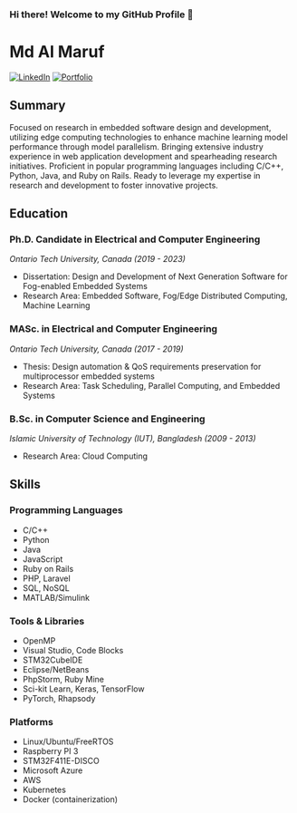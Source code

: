 ### Hi there! Welcome to my GitHub Profile 👋

<!--
**mdalmaruf/mdalmaruf** is a ✨ _special_ ✨ repository because its `README.md` (this file) appears on your GitHub profile.

Here are some ideas to get you started:

- 🔭 I’m currently working on ...
- 🌱 I’m currently learning ...
- 👯 I’m looking to collaborate on ...
- 🤔 I’m looking for help with ...
- 💬 Ask me about ...
- 📫 How to reach me: ...
- 😄 Pronouns: ...
- ⚡ Fun fact: ...
-->



# Md Al Maruf
[![LinkedIn](https://img.shields.io/badge/LinkedIn-almaruf09-blue)](https://www.linkedin.com/in/almaruf09)
[![Portfolio](https://img.shields.io/badge/Portfolio-mdalmaruf.github.io-green)](https://mdalmaruf.github.io)

## Summary
Focused on research in embedded software design and development, utilizing edge computing technologies to enhance machine learning model performance through model parallelism. Bringing extensive industry experience in web application development and spearheading research initiatives. Proficient in popular programming languages including C/C++, Python, Java, and Ruby on Rails. Ready to leverage my expertise in research and development to foster innovative projects.

## Education
### Ph.D. Candidate in Electrical and Computer Engineering
*Ontario Tech University, Canada (2019 - 2023)*
- Dissertation: Design and Development of Next Generation Software for Fog-enabled Embedded Systems
- Research Area: Embedded Software, Fog/Edge Distributed Computing, Machine Learning

### MASc. in Electrical and Computer Engineering
*Ontario Tech University, Canada (2017 - 2019)*
- Thesis: Design automation & QoS requirements preservation for multiprocessor embedded systems
- Research Area: Task Scheduling, Parallel Computing, and Embedded Systems

### B.Sc. in Computer Science and Engineering
*Islamic University of Technology (IUT), Bangladesh (2009 - 2013)*
- Research Area: Cloud Computing

## Skills
### Programming Languages
- C/C++
- Python
- Java
- JavaScript
- Ruby on Rails
- PHP, Laravel
- SQL, NoSQL
- MATLAB/Simulink

### Tools & Libraries
- OpenMP
- Visual Studio, Code Blocks
- STM32CubeIDE
- Eclipse/NetBeans
- PhpStorm, Ruby Mine
- Sci-kit Learn, Keras, TensorFlow
- PyTorch, Rhapsody

### Platforms
- Linux/Ubuntu/FreeRTOS
- Raspberry PI 3
- STM32F411E-DISCO
- Microsoft Azure
- AWS
- Kubernetes
- Docker (containerization)

